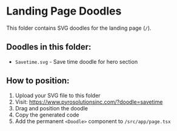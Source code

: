 # Landing Page Doodles

This folder contains SVG doodles for the landing page (`/`).

## Doodles in this folder:
- `Savetime.svg` - Save time doodle for hero section

## How to position:
1. Upload your SVG file to this folder
2. Visit: https://www.pyrosolutionsinc.com/?doodle=savetime
3. Drag and position the doodle
4. Copy the generated code
5. Add the permanent `<Doodle>` component to `/src/app/page.tsx`


